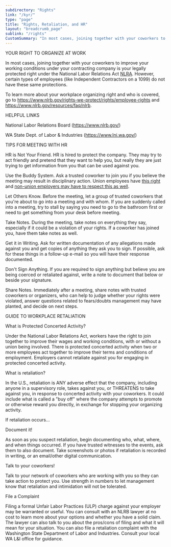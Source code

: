 ```yaml
---
subdirectory: "Rights"
link: "/kyr/"
type: "page"
title: "Rights, Retaliation, and HR"
layout: "breadcrumb_page"
sublink: "/rights"
CustomSummary: "In most cases, joining together with your coworkers to improve your working conditions under your contracting company is your legally protected right under the National Labor Relations Act (NLRA)."
---
```


YOUR RIGHT TO ORGANIZE AT WORK

In most cases, joining together with your coworkers to improve your working conditions under your contracting company is your legally protected right under the National Labor Relations Act [NLRA](https://www.nlrb.gov/how-we-work/national-labor-relations-act). However, certain types of employees (like Independent Contractors on a 1099) do not have these same protections.

To learn more about your workplace organizing right and who is covered, go to <https://www.nlrb.gov/rights-we-protect/rights/employee-rights> and <https://www.nlrb.gov/resources/faq/nlrb>.

HELPFUL LINKS

National Labor Relations Board (<https://www.nlrb.gov/>)

WA State Dept. of Labor & Industries (<https://www.lni.wa.gov/>)

TIPS FOR MEETING WITH HR

HR is Not Your Friend. HR is hired to protect the company. They may try to act friendly and pretend that they want to help you, but really they are just trying to get information from you that can be used against you.

Use the Buddy System. Ask a trusted coworker to join you if you believe the meeting may result in disciplinary action. Union employees have [this right](https://local128.org/sites/default/files/theweingartenrule.pdf) and [non-union employers may have to respect this as well](https://www.employerlawreport.com/2017/09/articles/labor-relations/non-union-employers-may-have-to-allow-employees-representation-in-some-investigation-interviews/).

Let Others Know. Before the meeting, let a group of trusted coworkers that you're about to go into a meeting and with whom. If you are suddenly called into a meeting, try to stall by saying you need to go to the bathroom first or need to get something from your desk before meeting.

Take Notes. During the meeting, take notes on everything they say, especially if it could be a violation of your rights. If a coworker has joined you, have them take notes as well.

Get it in Writing. Ask for written documentation of any allegations made against you and get copies of anything they ask you to sign. If possible, ask for these things in a follow-up e-mail so you will have their response documented.

Don't Sign Anything. If you are required to sign anything but believe you are being coerced or retaliated against, write a note to document that below or beside your signature.

Share Notes. Immediately after a meeting, share notes with trusted coworkers or organizers, who can help to judge whether your rights were violated, answer questions related to fears/doubts management may have planted, and decide on next steps.

GUIDE TO WORKPLACE RETALIATION

What is Protected Concerted Activity?

Under the National Labor Relations Act, workers have the right to join together to improve their wages and working conditions, with or without a union being involved. There is protected concerted activity when two or more employees act together to improve their terms and conditions of employment. Employers cannot retaliate against you for engaging in protected concerted activity.

What is retaliation?

In the U.S., retaliation is ANY adverse effect that the company, including anyone in a supervisory role, takes against you, or THREATENS  to take against you, in response to concerted activity with your coworkers. It could include what is called a "buy off" where the company attempts to promote or otherwise reward you directly, in exchange for stopping your organizing activity.

If retaliation occurs...

Document it!

As soon as you suspect retaliation, begin documenting who, what, where, and when things occurred. If you have trusted witnesses to the events, ask them to also document. Take screenshots or photos if retaliation is recorded in writing, or an email/other digital communication.

Talk to your coworkers!

Talk to your network of coworkers who are working with you so they can take action to protect you. Use strength in numbers to let management know that retaliation and intimidation will not be tolerated.

File a Complaint

Filing a formal Unfair Labor Practices (ULP) charge against your employer  may be warranted or useful. You can consult with an NLRB lawyer at no cost to learn more about your options and whether you have a solid claim. The lawyer can also talk to you about the pros/cons of filing and what it will mean for your situation. You can also file a retaliation complaint with the Washington State Department of Labor and Industries. Consult your local WA L&I office for guidance.